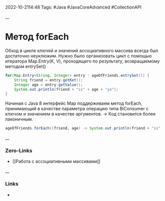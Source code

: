2022-10-2114:48
Tags: #Java #JavaCoreAdvanced #CollectionAPI 

__
# Метод forEach
Обход в цикле ключей и значений ассоциативного массива всегда был достаточно неуклюжим. Нужно было организовать цикл с помощью итератора Map.Entry(K, V), проходящего по результату, возвращаемому методом entrySet()
```java
for(Map.Entry<String, Integer> entry : ageOfFriends.entrySet()) {
	String friend = entry.getKet();
	Integer age = entry.getValue();
	System.out.println(friend + "is" + age + "yo");
}
```
Начиная с Java 8 интерфейс Map поддерживаем метод forEach, принимающий в качестве параметра операцию типа BiConsumer с ключом и значением в качестве аргументов. -> Код становится более лаконичным.
```java
ageOfFriends.forEach((friend, age) -> System.out.println(friend + "is" + age + "yo"));
```

__
### Zero-Links
- [[Работа с ассоциативными массивами]] 

__
### Links
- 

